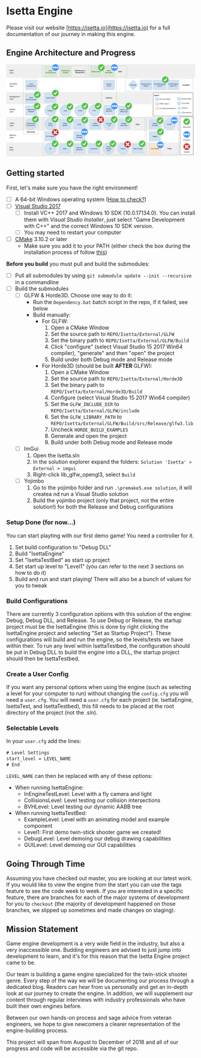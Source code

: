 # Isetta Engine
Please visit our website [https://isetta.io](https://isetta.io) for a full documentation of our journey in making this engine.

## Engine Architecture and Progress
![Architecture Diagram](ArchitectureDiagram.png?raw=true "Architecture Diagram")

## Getting started
First, let's make sure you have the right environment!
- [ ] A 64-bit Windows operating system ([How to check?](https://www.howtogeek.com/howto/21726/how-do-i-know-if-im-running-32-bit-or-64-bit-windows-answers/))
- [ ] [Visual Studio 2017](https://visualstudio.microsoft.com/)
	- [ ] Install VC++ 2017 and Windows 10 SDK (10.0.17134.0). You can install them with *Visual Studio Installer*, just select "Game Development with C++" and the correct Windows 10 SDK version.
	- [ ] You may need to restart your computer
- [ ] [CMake](https://cmake.org/download/) 3.10.2 or later
	- Make sure you add it to your PATH (either check the box during the installation process of follow [this](https://www.architectryan.com/2018/03/17/add-to-the-path-on-windows-10/))

**Before you build** you must pull and build the submodules:
- [ ] Pull all submodules by using `git submodule update --init --recursive` in a commandline
- [ ] Build the submodules
	- [ ] GLFW & Horde3D. Choose one way to do it:
		- Run the `Dependency.bat` batch script in the repo, if it failed, see below
		- Build manually:
			- For GLFW:
				1. Open a CMake Window
				2. Set the source path to `REPO/Isetta/External/GLFW`
				3. Set the binary path to `REPO/Isetta/External/GLFW/Build`
				4. Click "configure" (select Visual Studio 15 2017 Win64 compiler), "generate" and then "open" the project
				5. Build under both Debug mode and Release mode
			- For Horde3D (should be built **AFTER** GLFW):
				1. Open a CMake Window
				2. Set the source path to `REPO/Isetta/External/Horde3D`
				3. Set the binary path to `REPO/Isetta/External/Horde3D/Build`
				4. Configure (select Visual Studio 15 2017 Win64 compiler)
				5. Set the `GLFW_INCLUDE_DIR` to `REPO/Isetta/External/GLFW/include`
				6. Set the `GLFW_LIBRARY_PATH` to `REPO/Isetta/External/GLFW/Build/src/Release/glfw3.lib`
				7. Uncheck `HORDE_BUILD_EXAMPLES`
				8. Generate and open the project
				9. Build under both Debug mode and Release mode
	- [ ] ImGui
		1. Open the Isetta.sln
		2. In the solution explorer expand the folders: `Solution 'Isetta' > External > imgui`
		3. Right-click lib_glfw_opengl3, select `Build`
	- [ ] Yojimbo
		1. Go to the yojimbo folder and run `.\premake5.exe solution`, it will createa nd run a Visual Studio solution
		2. Build the yojimbo project (only that project, not the entire solution!) for both the Release and Debug configurations

### Setup Done (for now...)
You can start playting with our first demo game! You need a controller for it.
1. Set build configuration to "Debug DLL"
2. Build "IsettaEngine" 
3. Set "IsettaTestBed" as start up project
4. Set start up level to "Level1" (you can refer to the next 3 sections on how to do it)
5. Build and run and start playing! There will also be a bunch of values for you to tweak

### Build Configurations
There are currently 3 configuration options with this solution of the engine: Debug, Debug DLL, and Release. To use Debug or Release, the startup project must be the IsettaEngine (this is done by right clicking the IsettaEngine project and selecting "Set as Startup Project"). These configurations will build and run the engine, so the levels/tests we have within their. To run any level within IsettaTestbed, the configuration should be put in Debug DLL to build the engine into a DLL, the startup project should then be IsettaTestbed.

### Create a User Config
If you want any personal options when using the engine (such as selecting a level for your computer to run) without changing the `config.cfg` you will need a `user.cfg`. You will need a `user.cfg` for each project (ie. IsettaEngine, IsettaTest, and IsettaTestbed), this fill needs to be placed at the root directory of the project (not the .sln).

### Selectable Levels
In your `user.cfg` add the lines: 
```
# Level Settings
start_level = LEVEL_NAME
# End
```
`LEVEL_NAME` can then be replaced with any of these options:
- When running IsettaEngine:
	- InEngineTestLevel: Level with a fly camera and light
	- CollisionsLevel: Level testing our collision intersections
	- BVHLevel: Level testing our dynamic AABB tree
- When running IsettaTestBed:
	- ExampleLevel: Level with an animating model and example component
	- Level1: First demo twin-stick shooter game we created!
	- DebugLevel: Level demoing our debug drawing capabilities
	- GUILevel: Level demoing our GUI capabilities

## Going Through Time
Assuming you have checked out master, you are looking at our latest work. If you would like to view the engine from the start you can use the tags feature to see the code week to week. If you are interested in a specific feature, there are branches for each of the major systems of development for you to `checkout` (the majority of development happened on those branches, we slipped up sometimes and made changes on staging).

## Mission Statement
Game engine development is a very wide field in the industry, but also a very inaccessible one. 
Budding engineers are advised to just jump into development to learn, and it's for this reason 
that the Isetta Engine project came to be.

Our team is building a game engine specialized for the twin-stick shooter genre. Every step of
the way we will be documenting our process through a dedicated blog. Readers can hear from us 
personally and get an in-depth look at our journey to create the engine. In addition, we will 
supplement our content through regular interviews with industry professionals who have built 
their own engines before.

Between our own hands-on process and sage advice from veteran engineers, we hope to give newcomers
a clearer representation of the engine-building process.

This project will span from August to December of 2018 and all of our progress and code will 
be accessible via the git repo.